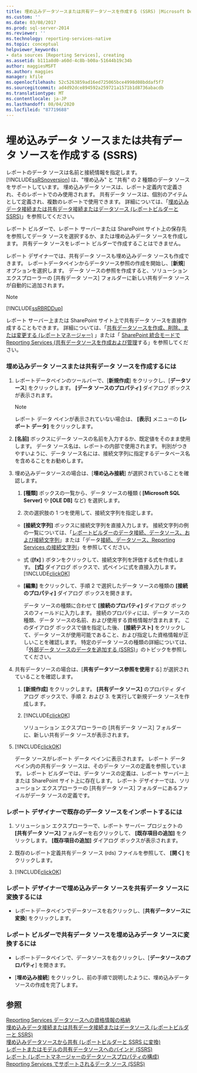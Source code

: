 ```yaml
---
title: 埋め込みデータソースまたは共有データソースを作成する (SSRS) |Microsoft Docs
ms.custom: ''
ms.date: 03/08/2017
ms.prod: sql-server-2014
ms.reviewer: ''
ms.technology: reporting-services-native
ms.topic: conceptual
helpviewer_keywords:
- data sources [Reporting Services], creating
ms.assetid: b111a8d0-a60d-4c8b-b00a-51644b19c34b
author: maggiesMSFT
ms.author: maggies
manager: kfile
ms.openlocfilehash: 52c5263859ad16ed725065bce4998d08bddaf5f7
ms.sourcegitcommit: ad4d92dce894592a259721a1571b1d8736abacdb
ms.translationtype: MT
ms.contentlocale: ja-JP
ms.lasthandoff: 08/04/2020
ms.locfileid: "87719688"
---
```

# <a name="create-an-embedded-or-shared-data-source-ssrs"></a>埋め込みデータ ソースまたは共有データ ソースを作成する (SSRS)
  レポートのデータ ソースは名前と接続情報を指定します。 [!INCLUDE[ssRSnoversion](../includes/ssrsnoversion-md.md)] は、"埋め込み" と "共有" の 2 種類のデータ ソースをサポートしています。 埋め込みデータ ソースは、レポート定義内で定義され、そのレポートでのみ使用されます。 共有データ ソースは、個別のアイテムとして定義され、複数のレポートで使用できます。 詳細については、「[埋め込みデータ接続または共有データ接続またはデータソース &#40;レポートビルダーと SSRS&#41;](../../2014/reporting-services/embedded-and-shared-data-connections-or-data-sources-report-builder-and-ssrs.md)」を参照してください。  
  
 レポート ビルダーで、レポート サーバーまたは SharePoint サイト上の保存先を参照してデータ ソースを選択するか、または埋め込みデータ ソースを作成します。 共有データ ソースをレポート ビルダーで作成することはできません。  
  
 レポート デザイナーでは、共有データ ソースも埋め込みデータ ソースも作成できます。 レポートデータペインからデータソース参照の作成を開始し、[**新規**] オプションを選択します。 データ ソースの参照を作成すると、ソリューション エクスプローラーの [共有データ ソース] フォルダーに新しい共有データ ソースが自動的に追加されます。  
  
> [!NOTE]  
>  [!INCLUDE[ssRBRDDup](../includes/ssrbrddup-md.md)]  
  
 レポート サーバー上または SharePoint サイト上で共有データ ソースを直接作成することもできます。 詳細については、「[共有データソースを作成、削除、または変更する &#40;レポートマネージャー&#41;](../../2014/reporting-services/create-delete-or-modify-a-shared-data-source-report-manager.md) 」または「 [SharePoint 統合モードで Reporting Services &#40;共有データソースを作成および管理](../../2014/reporting-services/create-manage-shared-data-sources-reporting-services-sharepoint-integrated-mode.md)する」を参照してください。  
  
### <a name="to-create-an-embedded-or-shared-data-source"></a>埋め込みデータ ソースまたは共有データ ソースを作成するには  
  
1.  レポートデータペインのツールバーで、[**新規作成**] をクリックし、[**データソース**] をクリックします。 **[データ ソースのプロパティ]** ダイアログ ボックスが表示されます。  
  
    > [!NOTE]  
    >  レポート データ ペインが表示されていない場合は、 **[表示]** メニューの **[レポート データ]** をクリックします。  
  
2.  **[名前]** ボックスにデータ ソースの名前を入力するか、既定値をそのまま使用します。 データ ソース名は、レポートの内部で使用されます。 判別がつきやすいように、データ ソース名には、接続文字列に指定するデータベース名を含めることをお勧めします。  
  
3.  埋め込みデータソースの場合は、[**埋め込み接続**] が選択されていることを確認します。  
  
    1.  **[種類]** ボックスの一覧から、データ ソースの種類 ( **[Microsoft SQL Server]** や **[OLE DB]** など) を選択します。  
  
    2.  次の選択肢の 1 つを使用して、接続文字列を指定します。  
  
    -   **[接続文字列]** ボックスに接続文字列を直接入力します。 接続文字列の例の一覧については、「[レポートビルダーのデータ接続、データソース、および接続文字列](../../2014/reporting-services/data-connections-data-sources-and-connection-strings-in-report-builder.md)」または「データ[接続、データソース、Reporting Services の接続文字列](../../2014/reporting-services/data-connections-data-sources-and-connection-strings-in-reporting-services.md)」を参照してください。  
  
    -   式 (**[fx]** ) ボタンをクリックして、接続文字列を評価する式を作成します。 **[式]** ダイアログ ボックスで、式ペインに式を直接入力します。 [!INCLUDE[clickOK](../includes/clickok-md.md)]  
  
    -   **[編集]** をクリックして、手順 2 で選択したデータ ソースの種類の **[接続のプロパティ]** ダイアログ ボックスを開きます。  
  
         データ ソースの種類に合わせて **[接続のプロパティ]** ダイアログ ボックスのフィールドに入力します。 接続のプロパティには、データ ソースの種類、データ ソースの名前、および使用する資格情報が含まれます。 このダイアログ ボックスで値を指定した後、 **[接続テスト]** をクリックして、データ ソースが使用可能であること、および指定した資格情報が正しいことを確認します。 特定のデータ ソースの種類の詳細については、「[外部データ ソースのデータを追加する (SSRS)](report-data/add-data-from-external-data-sources-ssrs.md)」のトピックを参照してください。  
  
4.  共有データソースの場合は、[**共有データソース参照を使用**する] が選択されていることを確認します。  
  
    1.  **[新規作成]** をクリックします。 **[共有データ ソース]** のプロパティ ダイアログ ボックスで、手順 2. および 3. を実行して新規データ ソースを作成します。  
  
    2.  [!INCLUDE[clickOK](../includes/clickok-md.md)]  
  
         ソリューション エクスプローラーの [共有データ ソース] フォルダーに、新しい共有データ ソースが表示されます。  
  
5.  [!INCLUDE[clickOK](../includes/clickok-md.md)]  
  
     データ ソースがレポート データ ペインに表示されます。 レポート データ ペイン内の共有データ ソースは、そのデータ ソースの定義を参照しています。 レポート ビルダーでは、データ ソースの定義は、レポート サーバー上または SharePoint サイト上に存在します。 レポート デザイナーでは、ソリューション エクスプローラーの [共有データ ソース] フォルダーにあるファイルがデータ ソースの定義です。  
  
### <a name="to-import-an-existing-data-source-in-report-designer"></a>レポート デザイナーで既存のデータ ソースをインポートするには  
  
1.  ソリューション エクスプローラーで、レポート サーバー プロジェクトの **[共有データ ソース]** フォルダーを右クリックして、 **[既存項目の追加]** をクリックします。 **[既存項目の追加]** ダイアログ ボックスが表示されます。  
  
2.  既存のレポート定義共有データ ソース (rds) ファイルを参照して、 **[開く]** をクリックします。  
  
3.  [!INCLUDE[clickOK](../includes/clickok-md.md)]  
  
### <a name="to-convert-an-embedded-data-source-to-a-shared-data-source-in-report-designer"></a>レポート デザイナーで埋め込みデータ ソースを共有データ ソースに変換するには  
  
-   レポートデータペインでデータソースを右クリックし、[**共有データソースに変換**] をクリックします。  
  
### <a name="to-convert-a-shared-data-source-to-an-embedded-data-source-in-report-builder"></a>レポート ビルダーで共有データ ソースを埋め込みデータ ソースに変換するには  
  
-   レポートデータペインで、データソースを右クリックし、[**データソースのプロパティ**] を開きます。  
  
-   [**埋め込み接続**] をクリックし、前の手順で説明したように、埋め込みデータソースの作成を完了します。  
  
## <a name="see-also"></a>参照  
 [Reporting Services データソースへの資格情報の格納](report-data/store-credentials-in-a-reporting-services-data-source.md)   
 [埋め込みデータ接続または共有データ接続またはデータソース &#40;レポートビルダーと SSRS&#41;](../../2014/reporting-services/embedded-and-shared-data-connections-or-data-sources-report-builder-and-ssrs.md)   
 [埋め込みデータソースから共有 &#40;レポートビルダーと SSRS に変換&#41;](report-data/convert-data-sources-report-builder-and-ssrs.md)   
 [レポートまたはモデルの共有データソースへのバインド &#40;SSRS&#41;](report-data/bind-a-report-or-model-to-a-shared-data-source-ssrs.md)   
 [レポート &#40;レポートマネージャーのデータソースプロパティの構成&#41;](report-data/configure-data-source-properties-for-a-report-report-manager.md)   
 [Reporting Services でサポートされるデータ ソース (SSRS)](create-deploy-and-manage-mobile-and-paginated-reports.md)  
  
  
